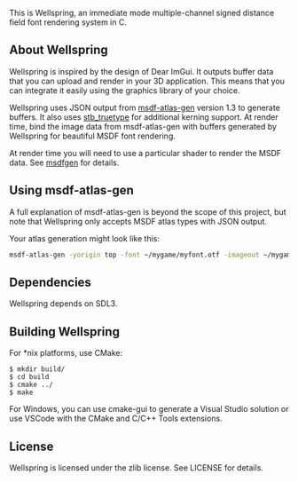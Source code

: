 This is Wellspring, an immediate mode multiple-channel signed distance field font rendering system in C.

About Wellspring
----------------
Wellspring is inspired by the design of Dear ImGui.
It outputs buffer data that you can upload and render in your 3D application.
This means that you can integrate it easily using the graphics library of your choice.

Wellspring uses JSON output from [msdf-atlas-gen](https://github.com/Chlumsky/msdf-atlas-gen) version 1.3 to generate buffers. It also uses [stb_truetype](https://github.com/nothings/stb/blob/master/stb_truetype.h) for additional kerning support. At render time, bind the image data from msdf-atlas-gen with buffers generated by Wellspring for beautiful MSDF font rendering.

At render time you will need to use a particular shader to render the MSDF data. See [msdfgen](https://github.com/Chlumsky/msdfgen) for details.

Using msdf-atlas-gen
--------------
A full explanation of msdf-atlas-gen is beyond the scope of this project, but note that Wellspring only accepts MSDF atlas types with JSON output.

Your atlas generation might look like this:
```sh
msdf-atlas-gen -yorigin top -font ~/mygame/myfont.otf -imageout ~/mygame/content/forgotten_dream.png -json ~/mygame/content/forgotten_dream.json
```

Dependencies
------------
Wellspring depends on SDL3.

Building Wellspring
-------------------
For *nix platforms, use CMake:

	$ mkdir build/
	$ cd build
	$ cmake ../
	$ make

For Windows, you can use cmake-gui to generate a Visual Studio solution or use VSCode with the CMake and C/C++ Tools extensions.

License
-------
Wellspring is licensed under the zlib license. See LICENSE for details.
